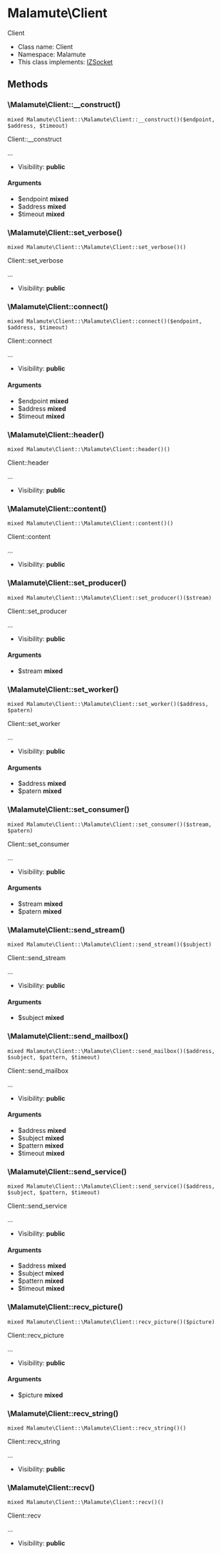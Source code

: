 Malamute\Client
===============

Client




* Class name: Client
* Namespace: Malamute
* This class implements: [IZSocket](IZSocket.md)






Methods
-------


### \Malamute\Client::__construct()

```
mixed Malamute\Client::\Malamute\Client::__construct()($endpoint, $address, $timeout)
```

Client::__construct

...

* Visibility: **public**

#### Arguments

* $endpoint **mixed**
* $address **mixed**
* $timeout **mixed**



### \Malamute\Client::set_verbose()

```
mixed Malamute\Client::\Malamute\Client::set_verbose()()
```

Client::set_verbose

...

* Visibility: **public**



### \Malamute\Client::connect()

```
mixed Malamute\Client::\Malamute\Client::connect()($endpoint, $address, $timeout)
```

Client::connect

...

* Visibility: **public**

#### Arguments

* $endpoint **mixed**
* $address **mixed**
* $timeout **mixed**



### \Malamute\Client::header()

```
mixed Malamute\Client::\Malamute\Client::header()()
```

Client::header

...

* Visibility: **public**



### \Malamute\Client::content()

```
mixed Malamute\Client::\Malamute\Client::content()()
```

Client::content

...

* Visibility: **public**



### \Malamute\Client::set_producer()

```
mixed Malamute\Client::\Malamute\Client::set_producer()($stream)
```

Client::set_producer

...

* Visibility: **public**

#### Arguments

* $stream **mixed**



### \Malamute\Client::set_worker()

```
mixed Malamute\Client::\Malamute\Client::set_worker()($address, $patern)
```

Client::set_worker

...

* Visibility: **public**

#### Arguments

* $address **mixed**
* $patern **mixed**



### \Malamute\Client::set_consumer()

```
mixed Malamute\Client::\Malamute\Client::set_consumer()($stream, $patern)
```

Client::set_consumer

...

* Visibility: **public**

#### Arguments

* $stream **mixed**
* $patern **mixed**



### \Malamute\Client::send_stream()

```
mixed Malamute\Client::\Malamute\Client::send_stream()($subject)
```

Client::send_stream

...

* Visibility: **public**

#### Arguments

* $subject **mixed**



### \Malamute\Client::send_mailbox()

```
mixed Malamute\Client::\Malamute\Client::send_mailbox()($address, $subject, $pattern, $timeout)
```

Client::send_mailbox

...

* Visibility: **public**

#### Arguments

* $address **mixed**
* $subject **mixed**
* $pattern **mixed**
* $timeout **mixed**



### \Malamute\Client::send_service()

```
mixed Malamute\Client::\Malamute\Client::send_service()($address, $subject, $pattern, $timeout)
```

Client::send_service

...

* Visibility: **public**

#### Arguments

* $address **mixed**
* $subject **mixed**
* $pattern **mixed**
* $timeout **mixed**



### \Malamute\Client::recv_picture()

```
mixed Malamute\Client::\Malamute\Client::recv_picture()($picture)
```

Client::recv_picture

...

* Visibility: **public**

#### Arguments

* $picture **mixed**



### \Malamute\Client::recv_string()

```
mixed Malamute\Client::\Malamute\Client::recv_string()()
```

Client::recv_string

...

* Visibility: **public**



### \Malamute\Client::recv()

```
mixed Malamute\Client::\Malamute\Client::recv()()
```

Client::recv

...

* Visibility: **public**


